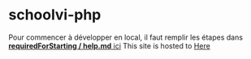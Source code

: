 # schoolvi-php

Pour commencer à développer en local, il faut remplir les étapes dans <a href="https://github.com/arnaudskovich2/schoolvi-php/tree/main/requiredForStarting/help.md"><b>requiredForStarting / help.md</b> ici</a>
 This site is hosted to <a href="http://schoolvi-site.000webhostapp.com/">Here</a>
